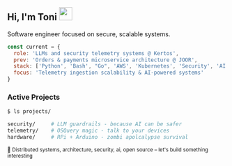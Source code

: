 ## Hi, I'm Toni <img src="https://raw.githubusercontent.com/MartinHeinz/MartinHeinz/master/wave.gif" width="30px">

Software engineer focused on secure, scalable systems.

```javascript
const current = {
  role: 'LLMs and security telemetry systems @ Kertos',
  prev: 'Orders & payments microservice architecture @ JOOR',
  stack: ['Python', 'Bash', "Go", 'AWS', 'Kubernetes', 'Security', 'AI'],
  focus: 'Telemetry ingestion scalability & AI-powered systems'
}
```

### Active Projects

```bash
$ ls projects/

security/     # LLM guardrails - because AI can be safer
telemetry/    # OSQuery magic - talk to your devices
hardware/     # RPi + Arduino - zombi apolcalypse survival
```

<sub>💬 Distributed systems, architecture, security, ai, open source – let's build something interesting</sub>
